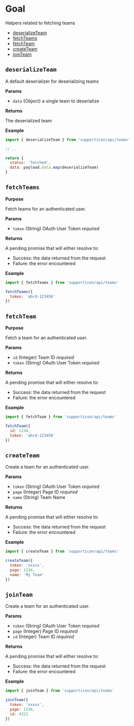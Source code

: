 # Goal

Helpers related to fetching teams

- [deserializeTeam](#deserializeteam)
- [fetchTeams](#fetchteams)
- [fetchTeam](#fetchteam)
- [createTeam](#createteam)
- [joinTeam](#updateteam)


## `deserializeTeam`

A default deserializer for deserializing teams

**Params**

- `data` {Object} a single team to deserialize

**Returns**

The deserialized team

**Example**

```javascript
import { deserializeTeam } from 'supporticon/api/teams'

// ...

return {
  status: 'fetched',
  data: payload.data.map(deserializeTeam)
}
```


## `fetchTeams`

**Purpose**

Fetch teams for an authenticated user.

**Params**

- `token` (String) OAuth User Token _required_

**Returns**

A pending promise that will either resolve to:

- Success: the data returned from the request
- Failure: the error encountered

**Example**

```javascript
import { fetchTeams } from 'supporticon/api/teams'

fetchTeams({
  token: 'abcd-123456'
})
```


## `fetchTeam`

**Purpose**

Fetch a team for an authenticated user.

**Params**

- `id` (Integer) Team ID _required_
- `token` (String) OAuth User Token _required_

**Returns**

A pending promise that will either resolve to:

- Success: the data returned from the request
- Failure: the error encountered

**Example**

```javascript
import { fetchTeam } from 'supporticon/api/teams'

fetchTeam({
  id: 1234,
  token: 'abcd-123456'
})
```


## `createTeam`

Create a team for an authenticated user.

**Params**

- `token` (String) OAuth User Token _required_
- `page` (Integer) Page ID _required_
- `name` (String) Team Name

**Returns**

A pending promise that will either resolve to:

- Success: the data returned from the request
- Failure: the error encountered

**Example**

```javascript
import { createTeam } from 'supporticon/api/teams'

createTeam({
  token: 'xxxxx',
  page: 1234,
  name: 'My Team'
})
```


## `joinTeam`

Create a team for an authenticated user.

**Params**

- `token` (String) OAuth User Token _required_
- `page` (Integer) Page ID _required_
- `id` (Integer) Team ID _required_

**Returns**

A pending promise that will either resolve to:

- Success: the data returned from the request
- Failure: the error encountered

**Example**

```javascript
import { joinTeam } from 'supporticon/api/teams'

joinTeam({
  token: 'xxxxx',
  page: 1234,
  id: 4321
})
```
